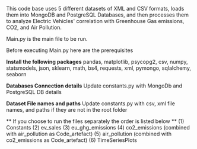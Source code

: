This code base uses 5 different datasets of XML and CSV formats, loads them into MongoDB and PostgreSQL Databases, and then processes them to analyze Electric Vehicles' correlation with Greenhouse Gas emissions, CO2, and Air Pollution.

Main.py is the main file to be run.

Before executing Main.py here are the prerequisites

**Install the following packages**
pandas, matplotlib, psycopg2, csv, numpy, statsmodels, json, sklearn, math, bs4, requests, xml, pymongo, sqlalchemy, seaborn

**Databases Connection details**
Update constants.py with MongoDb and PostgreSQL DB details

**Dataset File names and paths**
Update constants.py with csv, xml file names, and paths if they are not in the root folder 



** If you choose to run the files separately the order is listed below **
(1) Constants
(2) ev_sales
(3) eu_ghg_emissions
(4) co2_emissions (combined with air_pollution as Code_artefact)
(5) air_pollution (combined with co2_emissions as Code_artefact)
(6) TimeSeriesPlots
